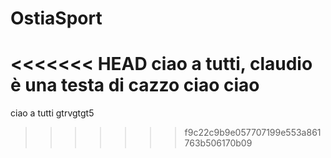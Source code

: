 # OstiaSport
<<<<<<< HEAD
ciao a tutti, claudio è una testa di cazzo
ciao
ciao
=======
ciao a tutti gtrvgtgt5
>>>>>>> f9c22c9b9e057707199e553a861763b506170b09
